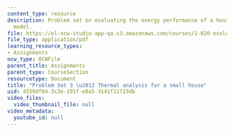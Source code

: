 ```yaml
---
content_type: resource
description: Problem set on evaluating the energy performance of a house using a MATLAB
  model.
file: https://ol-ocw-studio-app-qa.s3.amazonaws.com/courses/1-020-ecology-ii-engineering-for-sustainability-spring-2008/4559df843c3e191fe8a53141f11723db_assn3.pdf
file_type: application/pdf
learning_resource_types:
- Assignments
ocw_type: OCWFile
parent_title: Assignments
parent_type: CourseSection
resourcetype: Document
title: "Problem Set 3 \u2013 Thermal analysis for a small house"
uid: 4559df84-3c3e-191f-e8a5-3141f11723db
video_files:
  video_thumbnail_file: null
video_metadata:
  youtube_id: null
---
```

